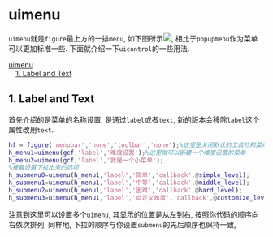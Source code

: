 # uimenu

`uimenu`就是`figure`最上方的一排`menu`, 如下图所示![][1], 
相比于`popupmenu`作为菜单可以更加标准一些.  下面就介绍一下`uicontrol`的一些用法.

[uimenu](#uimenu)</br>
&emsp;[1. Label and Text](#1-label-and-text)</br>

## 1. Label and Text
首先介绍的是菜单的名称设置, 是通过`label`或者`text`, 新的版本会移除`label`这个属性改用`text`. 

```matlab
hf = figure('menubar','none','toolbar','none');%这里是关闭默认的工具栏和菜单
h_menu1=uimenu(gcf,'label','难度设置');%这里就可以新建一个难度设置的菜单
h_menu2=uimenu(gcf,'label','我是一个小菜单');
%接着设置下拉出来的选项
h_submenu0=uimenu(h_menu1,'label','简单','callback',@simple_level);
h_submenu1=uimenu(h_menu1,'label','中等','callback',@middle_level);
h_submenu2=uimenu(h_menu1,'label','困难','callback',@hard_level);
h_submenu3=uimenu(h_menu1,'label','自定义难度','callback',@customize_level);
```
注意到这里可以设置多个`uimenu`, 其显示的位置是从左到右, 按照你代码的顺序向右依次排列, 同样地, 下拉的顺序与你设置`submenu`的先后顺序也保持一致, 

  [1]: https://raw.githubusercontent.com/ChangChunHe/Minesweeper/master/figure-uimenu.png
